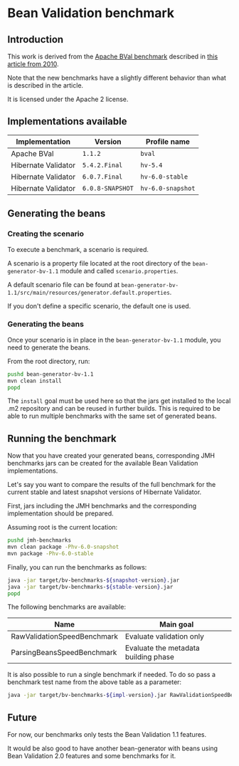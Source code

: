 # Bean Validation benchmark

## Introduction

This work is derived from the [Apache BVal benchmark](http://svn.apache.org/repos/asf/bval/sandbox/jsr303-impl-bench/) described in [this article from 2010](http://carinae.net/2010/06/benchmarking-hibernate-validator-and-apache-beanvalidation-the-two-jsr-303-implementations/).

Note that the new benchmarks have a slightly different behavior than what is described in the article.

It is licensed under the Apache 2 license.

## Implementations available

| Implementation      | Version          | Profile name      |
|---------------------|------------------|-------------------|
| Apache BVal         | `1.1.2`          | `bval`            |
| Hibernate Validator | `5.4.2.Final`    | `hv-5.4`          |
| Hibernate Validator | `6.0.7.Final`    | `hv-6.0-stable`   |
| Hibernate Validator | `6.0.8-SNAPSHOT` | `hv-6.0-snapshot` |

## Generating the beans

### Creating the scenario

To execute a benchmark, a scenario is required.

A scenario is a property file located at the root directory of the `bean-generator-bv-1.1` module and called `scenario.properties`.

A default scenario file can be found at `bean-generator-bv-1.1/src/main/resources/generator.default.properties`.

If you don't define a specific scenario, the default one is used.

### Generating the beans

Once your scenario is in place in the `bean-generator-bv-1.1` module, you need to generate the beans.

From the root directory, run:

```bash
pushd bean-generator-bv-1.1
mvn clean install
popd
```

The `install` goal must be used here so that the jars get installed to the local
.m2 repository and can be reused in further builds. This is required to be able
to run multiple benchmarks with the same set of generated beans.
 
## Running the benchmark

Now that you have created your generated beans, corresponding JMH benchmarks
jars can be created for the available Bean Validation implementations.

Let's say you want to compare the results of the full benchmark for the current stable
and latest snapshot versions of Hibernate Validator.

First, jars including the JMH benchmarks and the corresponding implementation should be prepared.

Assuming root is the current location:

```bash
pushd jmh-benchmarks
mvn clean package -Phv-6.0-snapshot
mvn package -Phv-6.0-stable
```

Finally, you can run the benchmarks as follows:

```bash
java -jar target/bv-benchmarks-${snapshot-version}.jar
java -jar target/bv-benchmarks-${stable-version}.jar
popd
```

The following benchmarks are available:

| Name                              | Main goal                                |
|-----------------------------------|------------------------------------------|
| RawValidationSpeedBenchmark       | Evaluate validation only                 |
| ParsingBeansSpeedBenchmark        | Evaluate the metadata building phase     |

It is also possible to run a single benchmark if needed. To do so
pass a benchmark test name from the above table as a parameter:

```bash
java -jar target/bv-benchmarks-${impl-version}.jar RawValidationSpeedBenchmark
```

## Future

For now, our benchmarks only tests the Bean Validation 1.1 features.

It would be also good to have another bean-generator with beans using Bean Validation 2.0
features and some benchmarks for it.
